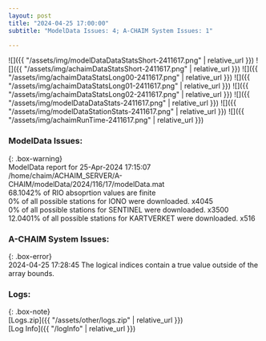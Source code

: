 ```yaml
---
layout: post
title: "2024-04-25 17:00:00"
subtitle: "ModelData Issues: 4; A-CHAIM System Issues: 1"

---
```


![]({{ "/assets/img/modelDataDataStatsShort-2411617.png" | relative_url }})
![]({{ "/assets/img/achaimDataStatsShort-2411617.png" | relative_url }})
![]({{ "/assets/img/achaimDataStatsLong00-2411617.png" | relative_url }})
![]({{ "/assets/img/achaimDataStatsLong01-2411617.png" | relative_url }})
![]({{ "/assets/img/achaimDataStatsLong02-2411617.png" | relative_url }})
![]({{ "/assets/img/modelDataDataStats-2411617.png" | relative_url }})
![]({{ "/assets/img/modelDataStationStats-2411617.png" | relative_url }})
![]({{ "/assets/img/achaimRunTime-2411617.png" | relative_url }})


### ModelData Issues:  
  
{: .box-warning}  
 ModelData report for 25-Apr-2024 17:15:07   
 /home/chaim/ACHAIM_SERVER/A-CHAIM/modelData/2024/116/17/modelData.mat   
 68.1042% of RIO absoprtion values are finite   
 0% of all possible stations for IONO were downloaded. x4045   
 0% of all possible stations for SENTINEL were downloaded. x3500   
 12.0401% of all possible stations for KARTVERKET were downloaded. x516   
  
### A-CHAIM System Issues:  
  
{: .box-error}  
2024-04-25 17:28:45 The logical indices contain a true value outside of the array bounds.  

### Logs:  
  
{: .box-note}  
[Logs.zip]({{ "/assets/other/logs.zip" | relative_url }})  
[Log Info]({{ "/logInfo" | relative_url }})  
